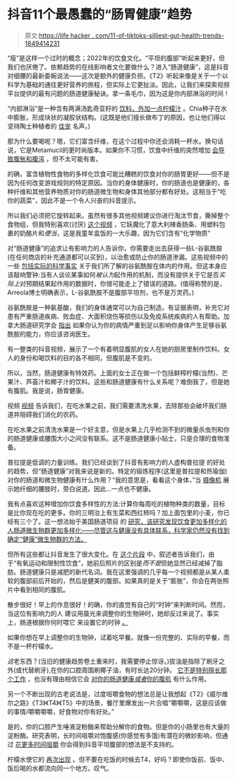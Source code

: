 # 抖音11个最愚蠢的“肠胃健康”趋势

> 原文:[https://life hacker . com/11-of-tiktoks-silliest-gut-health-trends-1849414231](https://lifehacker.com/11-of-tiktoks-silliest-gut-health-trends-1849414231)

“瘦”是这样一个过时的概念；2022年的饮食文化。“平坦的腹部”听起来更好，但我们也厌倦了。依赖趋势的在线影响者文化要做什么？进入“肠道健康”，这是抖音对细腰的最新委婉说法——这次是额外的健康负担。《T2》听起来像是关于一个以科学为基础的通往更好营养的旅程，但实际上它更扯淡。因此，让我们来探索视频平台提供的最有问题的肠道健康秘诀。拿一条毛巾，因为这是你内部淋浴的时间！

“内部淋浴”是一种含有两满汤匙奇亚籽的 [饮料，外加一点柠檬汁](https://www.tiktok.com/t/ZTRyXtT6F/) 。Chia种子在水中膨胀，形成块状的凝胶状结构。(这既是他们擅长做布丁的原因，也让他们得以坚持陶土种植者的 [佳宠](https://www.chia.com/pages/about-chia-pets) 名声。)

那为什么要喝呢？嗯，它们富含纤维，在这个过程中你还会消耗一杯水。换句话说，它是Metamucil的更时尚版本。如果你不习惯，饮食中纤维的突然增加 [会导致腹胀和腹泻](https://www.health.com/news/internal-shower-drink) ，但不太可能有害。

的确，富含植物性食物的多样化饮食可能比糟糕的饮食对你的肠胃更好——但不是因为任何改变游戏规则的特定原因。当你的身体健康时，你的肠道也是健康的，各种纤维和其他营养物质对你的肠道微生物和身体其他部分都有好处。这相当于“吃你的蔬菜”，因此不是一个令人兴奋的抖音提示。

所以我们必须把它旋转起来。虽然有很多其他视频建议你进行淘汰节食，撕掉整个食物组，但我特别喜欢(讨厌) [这个视频](https://www.tiktok.com/t/ZTRy4e6Fp/) ，它妖魔化了意大利辣香肠条、用塑料包裹的奶酪片和*便当*，这是我童年盒饭的一大乐趣，因为它们含有“化学物质”

对“肠道健康”的追求让有影响力的人告诉你，你需要走出去获得一些L-谷氨酰胺(在任何商店的补充通道都可以买到)，以治愈或防止你的肠道渗漏。这些视频中的一些 [包括实际的科学事实](https://www.tiktok.com/t/ZTRy4NB7T/) 关于我们所了解的谷氨酰胺在体内的作用。但这本身应该敲响警钟:当有人谈论某事如何*被认为*起作用的机制，而没有提供关于它是否*实际上*对预期结果起作用的数据时，你很可能走上了错误的道路。(值得称赞的是，Arreola博士明确表示，L-谷氨酰胺不是腹部平坦剂，也不是万灵药。)

谷氨酰胺是一种氨基酸，我们的身体通常可以为自己制造。有证据表明，补充它对患有严重肠道疾病、败血症、大面积烧伤等损伤以及免疫系统疾病的人有帮助。加拿大肠道研究学会 [指出](https://badgut.org/information-centre/health-nutrition/glutamine/) 如果你认为你的病情严重到足以影响你身体产生足够谷氨酰胺的能力，你应该咨询医生。

有一整类的抖音视频，展示了一个有着明显腹肌的女人在她的厨房里制作饮料。女人的身份和喝饮料的目的各不相同，但腹肌是不变的。

所以，当然，肠道健康有特效药。上面的女士正在做一个包括鲜榨柠檬(当然)、芒果汁、芦荟汁和椰子汁的饮料。这些和肠道健康有什么关系呢？难倒我了，但是她有腹肌。我是说，肠胃健康。

视频 [视频](https://www.tiktok.com/t/ZTRyXo7Lq/) 告诉我们，在吃水果之前，我们需要清洗水果，去除那些会破坏我们肠道并阻碍我们消化的农药。

在吃水果之前清洗水果是一个好主意，但是水果上几乎检测不到的微量杀虫剂和你的肠道健康或腰围大小之间没有联系。这不是肠道健康小贴士，只是合理的食物准备。

普拉提是低调的力量训练。我们已经谈到了抖音有影响力的人虚构普拉提 的好处的趋势，但“肠道健康”对我来说是新的。特定的锻炼程序(这里是普拉提和热瑜伽)对你的肠道和微生物健康有什么作用？“我的意思是，看看这个身体，”当 [摄像机](https://www.tiktok.com/t/ZTRy4RBY2/) 展示她纤细的腰肢时，旁白说道。因此...一点也不健康。

我有点喜欢这种增加你饮食多样性的方法:计算你每周吃的植物种类的数量，目标是比你现在吃的更多。你的三明治上有生菜和西红柿吗？加上面包里的小麦，你已经有三个了。这一想法始于美国肠道项目 的 [研究，该研究发现饮食更加多样化的人肠道微生物群更加多样化——尽管这与健康没有具体联系，科学家仍然没有找到确定“健康”微生物群的方法。](https://www.wcrf-uk.org/our-blog/could-you-eat-30-plant-based-foods-each-week/)

但所有这些都让抖音发生了很大变化。在 [这个片段](https://www.tiktok.com/t/ZTRyXK5jq/) 中，叙述者告诉我们，由于“有氧运动和限制性饮食”，她前后照片的区别是*而不是*但她显然已经减掉了脂肪。肠道健康只是减肥的新代名词。我在这里强调的几乎每一个视频都是从某人柔软的腹部前后开始的，然后是健美的腹部。如果真的是关于“膨胀”，你会在两张照片中看到相同的腹肌。

散步很好！早上的作息很好！的确，你的直觉有自己的“时钟”来判断时间。然而，当这位有影响力的人 建议用晨光来调整你的生物钟时，她却反过来说了。事实上，肠道根据你何时喂它 来设置它的时钟 [。](https://www.sciencedirect.com/science/article/pii/S0092867408010672)

如果你想在早上调整你的生物钟，试着吃早餐。就像一份完整的、实际的早餐，而不是一杯柠檬水。

*这*老东西？(当旧的健康趋势卷土重来时，我需要停止惊讶。)拔油是指除了刷牙之外(或代替刷牙),在你的口腔周围刷椰子油，有时长达20分钟。 [它不是特别擅长那个工作](https://lifehacker.com/oil-pulling-doesnt-out-clean-mouthwash-or-cure-all-you-1687355453) ，也没有理由相信它会 [对你的肠道健康*或者*你的腹肌](https://www.tiktok.com/t/ZTRyXTBEM/) 有什么作用。

另一个不断出现的古老说法是，过度咀嚼食物的想法总是让我想起《T2》《威尔维尔之路》《T3》《T4》《T5》中的场景，餐厅里爆发出一片合唱“嚼嚼嚼，这是应该做的事情/嚼嚼嚼嚼，好食物对你有好处。”

是的，你的口腔产生唾液淀粉酶来帮助分解你的食物。但是你的小肠里也有大量的淀粉酶。研究表明，长时间咀嚼对饱腹感(你感觉有多饿)有潜在的微妙影响，但通过 [花更多时间咀嚼](https://www.tiktok.com/t/ZTRyXnR3k/) 你会得到抖音平坦腹部的想法是不支持的。

柠檬水使它的 [再次出现](https://www.tiktok.com/t/ZTRy4jgno/) 。但不要在吃饭的时候去T4，好吗？即使你饭前、饭中、饭后喝的水都流向同一个地方。叹气。
